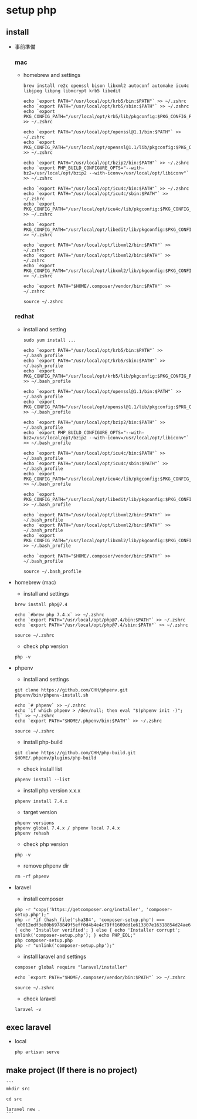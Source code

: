 # setup php

## install

- 事前準備

    ### mac

    - homebrew and settings

        ```
        brew install re2c openssl bison libxml2 autoconf automake icu4c libjpeg libpng libmcrypt krb5 libedit

        echo `export PATH="/usr/local/opt/krb5/bin:$PATH"` >> ~/.zshrc
        echo `export PATH="/usr/local/opt/krb5/sbin:$PATH"` >> ~/.zshrc
        echo `export PKG_CONFIG_PATH="/usr/local/opt/krb5/lib/pkgconfig:$PKG_CONFIG_PATH"` >> ~/.zshrc

        echo `export PATH="/usr/local/opt/openssl@1.1/bin:$PATH"` >> ~/.zshrc
        echo `export PKG_CONFIG_PATH="/usr/local/opt/openssl@1.1/lib/pkgconfig:$PKG_CONFIG_PATH"` >> ~/.zshrc

        echo `export PATH="/usr/local/opt/bzip2/bin:$PATH"` >> ~/.zshrc
        echo `export PHP_BUILD_CONFIGURE_OPTS="--with-bz2=/usr/local/opt/bzip2 --with-iconv=/usr/local/opt/libiconv"` >> ~/.zshrc

        echo `export PATH="/usr/local/opt/icu4c/bin:$PATH"` >> ~/.zshrc
        echo `export PATH="/usr/local/opt/icu4c/sbin:$PATH"` >> ~/.zshrc
        echo `export PKG_CONFIG_PATH="/usr/local/opt/icu4c/lib/pkgconfig:$PKG_CONFIG_PATH"` >> ~/.zshrc

        echo `export PKG_CONFIG_PATH="/usr/local/opt/libedit/lib/pkgconfig:$PKG_CONFIG_PATH"` >> ~/.zshrc

        echo `export PATH="/usr/local/opt/libxml2/bin:$PATH"` >> ~/.zshrc
        echo `export PATH="/usr/local/opt/libxml2/bin:$PATH"` >> ~/.zshrc
        echo `export PKG_CONFIG_PATH="/usr/local/opt/libxml2/lib/pkgconfig:$PKG_CONFIG_PATH"` >> ~/.zshrc

        echo `export PATH="$HOME/.composer/vendor/bin:$PATH"` >> ~/.zshrc
        
        source ~/.zshrc
        ```

    ### redhat

    - install and setting
        
        ```
        sudo yum install ...

        echo `export PATH="/usr/local/opt/krb5/bin:$PATH"` >> ~/.bash_profile
        echo `export PATH="/usr/local/opt/krb5/sbin:$PATH"` >> ~/.bash_profile
        echo `export PKG_CONFIG_PATH="/usr/local/opt/krb5/lib/pkgconfig:$PKG_CONFIG_PATH"` >> ~/.bash_profile

        echo `export PATH="/usr/local/opt/openssl@1.1/bin:$PATH"` >> ~/.bash_profile
        echo `export PKG_CONFIG_PATH="/usr/local/opt/openssl@1.1/lib/pkgconfig:$PKG_CONFIG_PATH"` >> ~/.bash_profile

        echo `export PATH="/usr/local/opt/bzip2/bin:$PATH"` >> ~/.bash_profile
        echo `export PHP_BUILD_CONFIGURE_OPTS="--with-bz2=/usr/local/opt/bzip2 --with-iconv=/usr/local/opt/libiconv"` >> ~/.bash_profile

        echo `export PATH="/usr/local/opt/icu4c/bin:$PATH"` >> ~/.bash_profile
        echo `export PATH="/usr/local/opt/icu4c/sbin:$PATH"` >> ~/.bash_profile
        echo `export PKG_CONFIG_PATH="/usr/local/opt/icu4c/lib/pkgconfig:$PKG_CONFIG_PATH"` >> ~/.bash_profile

        echo `export PKG_CONFIG_PATH="/usr/local/opt/libedit/lib/pkgconfig:$PKG_CONFIG_PATH"` >> ~/.bash_profile

        echo `export PATH="/usr/local/opt/libxml2/bin:$PATH"` >> ~/.bash_profile
        echo `export PATH="/usr/local/opt/libxml2/bin:$PATH"` >> ~/.bash_profile
        echo `export PKG_CONFIG_PATH="/usr/local/opt/libxml2/lib/pkgconfig:$PKG_CONFIG_PATH"` >> ~/.bash_profile

        echo `export PATH="$HOME/.composer/vendor/bin:$PATH"` >> ~/.bash_profile
        
        source ~/.bash_profile
        ```

- homebrew (mac)

    - install and settings

    ```
    brew install php@7.4

    echo `#brew php 7.4.x` >> ~/.zshrc
    echo `export PATH="/usr/local/opt/php@7.4/bin:$PATH"` >> ~/.zshrc
    echo `export PATH="/usr/local/opt/php@7.4/sbin:$PATH"` >> ~/.zshrc

    source ~/.zshrc
    ```

    - check php version

    ```
    php -v
    ```

- phpenv

    - install and settings

    ```
    git clone https://github.com/CHH/phpenv.git
    phpenv/bin/phpenv-install.sh

    echo `# phpenv` >> ~/.zshrc
    echo `if which phpenv > /dev/null; then eval "$(phpenv init -)"; fi` >> ~/.zshrc
    echo `export PATH="$HOME/.phpenv/bin:$PATH"` >> ~/.zshrc

    source ~/.zshrc
    ```

    - install php-build

    ```
    git clone https://github.com/CHH/php-build.git $HOME/.phpenv/plugins/php-build
    ```

    - check install list

    ```
    phpenv install --list
    ```

    - install php version x.x.x

    ```
    phpenv install 7.4.x
    ```

    - target version

    ```
    phpenv versions
    phpenv global 7.4.x / phpenv local 7.4.x
    phpenv rehash
    ```

    - check php version

    ```
    php -v
    ```

    - remove phpenv dir

    ```
    rm -rf phpenv
    ```

- laravel

    - install composer

    ```
    php -r "copy('https://getcomposer.org/installer', 'composer-setup.php');"
    php -r "if (hash_file('sha384', 'composer-setup.php') === 'e0012edf3e80b6978849f5eff0d4b4e4c79ff1609dd1e613307e16318854d24ae64f26d17af3ef0bf7cfb710ca74755a') { echo 'Installer verified'; } else { echo 'Installer corrupt'; unlink('composer-setup.php'); } echo PHP_EOL;"
    php composer-setup.php
    php -r "unlink('composer-setup.php');"
    ```

    - install laravel and settings

    ```
    composer global require "laravel/installer"

    echo `export PATH="$HOME/.composer/vendor/bin:$PATH"` >> ~/.zshrc
    
    source ~/.zshrc
    ```

    - check laravel

    ```
    laravel -v
    ```

## exec laravel

- local

    ```
    php artisan serve
    ```

## make project (If there is no project)

    ```
    mkdir src

    cd src

    laravel new .
    ```

